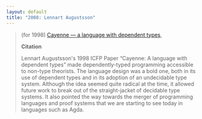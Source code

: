 ```yaml
---
layout: default
title: "2008: Lennart Augustsson"
---
```

> (for 1998) [Cayenne &#8212; a language with dependent types](%20http://doi.acm.org/10.1145/289423.289451),
> 
> **Citation**
> 
> Lennart Augustsson's 1998 ICFP Paper &#8220;Cayenne: A language with
> dependent types&#8221; made dependently-typed programming accessible to
> non-type theorists. The language design was a bold one, both in its
> use of dependent types and in its adoption of an undecidable type
> system. Although the idea seemed quite radical at the time, it
> allowed future work to break out of the straight-jacket of
> decidable type systems. It also pointed the way towards the merger
> of programming languages and proof systems that we are starting to
> see today in languages such as Agda.
